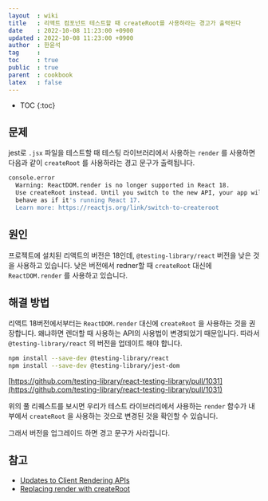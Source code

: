 ```yaml
---
layout  : wiki
title   : 리액트 컴포넌트 테스트할 때 createRoot를 사용하라는 경고가 출력된다
date    : 2022-10-08 11:23:00 +0900
updated : 2022-10-08 11:23:00 +0900
author  : 한윤석
tag     : 
toc     : true
public  : true
parent  : cookbook
latex   : false
---
```

* TOC
{:toc}

## 문제

jest로 `.jsx` 파일을 테스트할 때 테스팅 라이브러리에서 사용하는 `render` 를 사용하면 다음과 같이 `createRoot` 를 사용하라는 경고 문구가 출력됩니다.

```bash
console.error
  Warning: ReactDOM.render is no longer supported in React 18. 
  Use createRoot instead. Until you switch to the new API, your app will 
  behave as if it's running React 17. 
  Learn more: https://reactjs.org/link/switch-to-createroot
```

## 원인

프로젝트에 설치된 리액트의 버전은 18인데, `@testing-library/react` 버전을 낮은 것을 사용하고 있습니다. 낮은 버전에서 redner할 때 `createRoot` 대신에 `ReactDOM.render` 를 사용하고 있습니다.

## 해결 방법

리액트 18버전에서부터는 `ReactDOM.render` 대신에 `createRoot` 을 사용하는 것을 권장합니다. 왜냐하면 렌더할 때 사용하는 API의 사용법이 변경되었기 때문입니다. 따라서 `@testing-library/react` 의 버전을 업데이트 해야 합니다.

```bash
npm install --save-dev @testing-library/react
npm install --save-dev @testing-library/jest-dom
```

[https://github.com/testing-library/react-testing-library/pull/1031](https://github.com/testing-library/react-testing-library/pull/1031)

위의 풀 리퀘스트를 보시면 우리가 테스트 라이브러리에서 사용하는 `render` 함수가 내부에서 `createRoot` 을 사용하는 것으로 변경된 것을 확인할 수 있습니다.

그래서 버전을 업그레이드 하면 경고 문구가 사라집니다.

## 참고

- [Updates to Client Rendering APIs](https://reactjs.org/blog/2022/03/08/react-18-upgrade-guide.html#updates-to-client-rendering-apis)
- [Replacing render with createRoot](https://github.com/reactwg/react-18/discussions/5)
